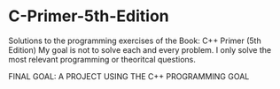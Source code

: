 # C-Primer-5th-Edition
Solutions to the programming exercises of the Book: C++ Primer (5th Edition) 
My goal is not to solve each and every problem. I only solve the most relevant programming or theoritcal questions.

FINAL GOAL: A PROJECT USING THE C++ PROGRAMMING GOAL

